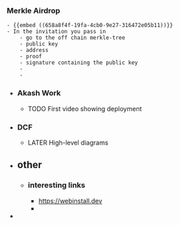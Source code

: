 ### Merkle Airdrop
	- {{embed ((658a8f4f-19fa-4cb0-9e27-316472e05b11))}}
	- In the invitation you pass in
		- go to the off chain merkle-tree
		- public key
		- address
		- proof
		- signature containing the public key
		-
		-
- ### Akash Work
	- TODO First video showing deployment
- ### DCF
	- LATER High-level diagrams
- ## other
	- ### interesting links
		- https://webinstall.dev
		-
-